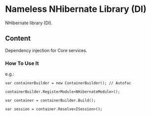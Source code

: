 ﻿# Nameless NHibernate Library (DI)

NHibernate library (DI).

## Content

Dependency injection for Core services.

### How To Use It

e.g.:

```
var containerBuilder = new ContainerBuilder(); // Autofac

containerBuilder.RegisterModule<NHibernateModule>();

var container = containerBuilder.Build();

var session = container.Resolve<ISession>();
```